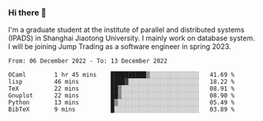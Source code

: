 ### Hi there 👋

I'm a graduate student at the institute of parallel and distributed systems (IPADS) in Shanghai Jiaotong University. I mainly work on database system. I will be joining Jump Trading as a software engineer in spring 2023.

<!--START_SECTION:waka-->

```text
From: 06 December 2022 - To: 13 December 2022

OCaml        1 hr 45 mins    ██████████▒░░░░░░░░░░░░░░   41.69 %
lisp         46 mins         ████▓░░░░░░░░░░░░░░░░░░░░   18.22 %
TeX          22 mins         ██▒░░░░░░░░░░░░░░░░░░░░░░   08.91 %
Gnuplot      22 mins         ██▒░░░░░░░░░░░░░░░░░░░░░░   08.90 %
Python       13 mins         █▒░░░░░░░░░░░░░░░░░░░░░░░   05.49 %
BibTeX       9 mins          █░░░░░░░░░░░░░░░░░░░░░░░░   03.89 %
```

<!--END_SECTION:waka-->

<!--
**yqmmm/yqmmm** is a ✨ _special_ ✨ repository because its `README.md` (this file) appears on your GitHub profile.

Here are some ideas to get you started:

- 🔭 I’m currently working on ...
- 🌱 I’m currently learning ...
- 👯 I’m looking to collaborate on ...
- 🤔 I’m looking for help with ...
- 💬 Ask me about ...
- 📫 How to reach me: ...
- 😄 Pronouns: ...
- ⚡ Fun fact: ...
-->
